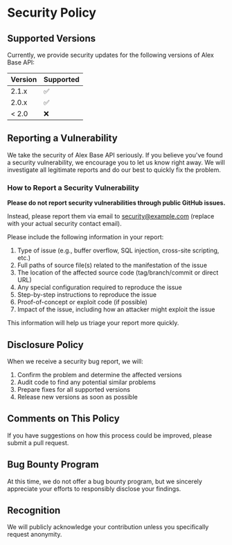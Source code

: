 # Security Policy

## Supported Versions

Currently, we provide security updates for the following versions of Alex Base API:

| Version | Supported          |
| ------- | ------------------ |
| 2.1.x   | :white_check_mark: |
| 2.0.x   | :white_check_mark: |
| < 2.0   | :x:                |

## Reporting a Vulnerability

We take the security of Alex Base API seriously. If you believe you've found a security vulnerability, we encourage you to let us know right away. We will investigate all legitimate reports and do our best to quickly fix the problem.

### How to Report a Security Vulnerability

**Please do not report security vulnerabilities through public GitHub issues.**

Instead, please report them via email to [security@example.com](mailto:security@example.com) (replace with your actual security contact email).

Please include the following information in your report:

1. Type of issue (e.g., buffer overflow, SQL injection, cross-site scripting, etc.)
2. Full paths of source file(s) related to the manifestation of the issue
3. The location of the affected source code (tag/branch/commit or direct URL)
4. Any special configuration required to reproduce the issue
5. Step-by-step instructions to reproduce the issue
6. Proof-of-concept or exploit code (if possible)
7. Impact of the issue, including how an attacker might exploit the issue

This information will help us triage your report more quickly.

## Disclosure Policy

When we receive a security bug report, we will:

1. Confirm the problem and determine the affected versions
2. Audit code to find any potential similar problems
3. Prepare fixes for all supported versions
4. Release new versions as soon as possible

## Comments on This Policy

If you have suggestions on how this process could be improved, please submit a pull request.

## Bug Bounty Program

At this time, we do not offer a bug bounty program, but we sincerely appreciate your efforts to responsibly disclose your findings.

## Recognition

We will publicly acknowledge your contribution unless you specifically request anonymity.
